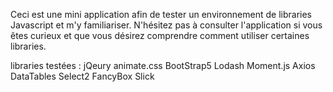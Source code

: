 Ceci est une mini application afin de tester un environnement de libraries Javascript et m'y familiariser.
N'hésitez pas à consulter l'application si vous êtes curieux et que vous désirez comprendre comment utiliser certaines libraries.

libraries testées :
jQeury
animate.css
BootStrap5
Lodash
Moment.js
Axios
DataTables
Select2
FancyBox
Slick
